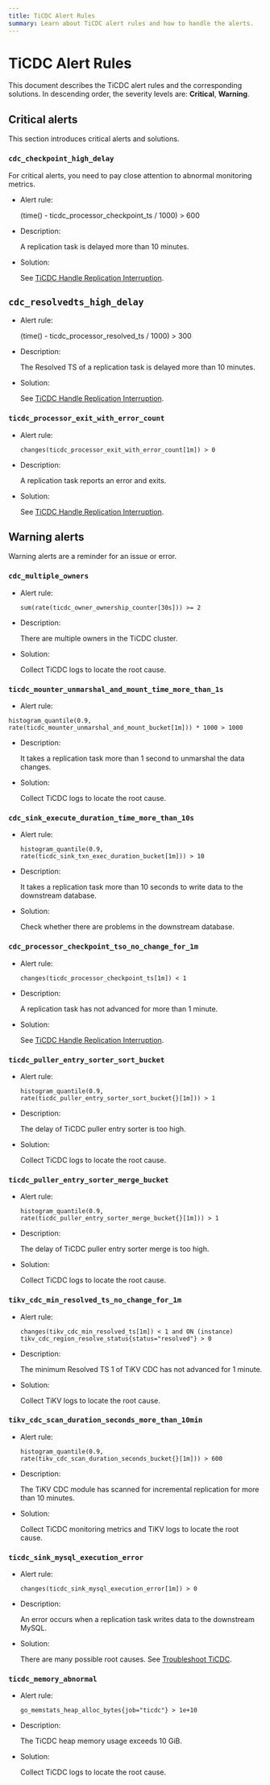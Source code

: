 ```yaml
---
title: TiCDC Alert Rules
summary: Learn about TiCDC alert rules and how to handle the alerts.
---
```

# TiCDC Alert Rules

This document describes the TiCDC alert rules and the corresponding solutions. In descending order, the severity levels are: **Critical**, **Warning**.

## Critical alerts

This section introduces critical alerts and solutions.

### `cdc_checkpoint_high_delay`

For critical alerts, you need to pay close attention to abnormal monitoring metrics.

- Alert rule:

    (time() - ticdc_processor_checkpoint_ts / 1000) > 600

- Description:

    A replication task is delayed more than 10 minutes.

- Solution:

    See [TiCDC Handle Replication Interruption](/ticdc/troubleshoot-ticdc.md#how-do-i-handle-replication-interruptions).

## `cdc_resolvedts_high_delay`

- Alert rule:

    (time() - ticdc_processor_resolved_ts / 1000) > 300

- Description:

     The Resolved TS of a replication task is delayed more than 10 minutes.

- Solution:

    See [TiCDC Handle Replication Interruption](/ticdc/troubleshoot-ticdc.md#how-do-i-handle-replication-interruptions).

### `ticdc_processor_exit_with_error_count`

- Alert rule:

    `changes(ticdc_processor_exit_with_error_count[1m]) > 0`

- Description:

    A replication task reports an error and exits.

- Solution:

    See [TiCDC Handle Replication Interruption](/ticdc/troubleshoot-ticdc.md#how-do-i-handle-replication-interruptions).

## Warning alerts

Warning alerts are a reminder for an issue or error.

### `cdc_multiple_owners`

- Alert rule:

    `sum(rate(ticdc_owner_ownership_counter[30s])) >= 2`

- Description:

    There are multiple owners in the TiCDC cluster.

- Solution:

    Collect TiCDC logs to locate the root cause.

### `ticdc_mounter_unmarshal_and_mount_time_more_than_1s`

- Alert rule:

`histogram_quantile(0.9, rate(ticdc_mounter_unmarshal_and_mount_bucket[1m])) * 1000 > 1000`

- Description:

    It takes a replication task more than 1 second to unmarshal the data changes.

- Solution:

    Collect TiCDC logs to locate the root cause.

### `cdc_sink_execute_duration_time_more_than_10s`

- Alert rule:

    `histogram_quantile(0.9, rate(ticdc_sink_txn_exec_duration_bucket[1m])) > 10`

- Description:

    It takes a replication task more than 10 seconds to write data to the downstream database.

- Solution:

    Check whether there are problems in the downstream database.

### `cdc_processor_checkpoint_tso_no_change_for_1m`

- Alert rule:

    `changes(ticdc_processor_checkpoint_ts[1m]) < 1`

- Description:

    A replication task has not advanced for more than 1 minute.

- Solution:

    See [TiCDC Handle Replication Interruption](/ticdc/troubleshoot-ticdc.md#how-do-i-handle-replication-interruptions).

### `ticdc_puller_entry_sorter_sort_bucket`

- Alert rule:

    `histogram_quantile(0.9, rate(ticdc_puller_entry_sorter_sort_bucket{}[1m])) > 1`

- Description:

    The delay of TiCDC puller entry sorter is too high.

- Solution:

    Collect TiCDC logs to locate the root cause.

### `ticdc_puller_entry_sorter_merge_bucket`

- Alert rule:

    `histogram_quantile(0.9, rate(ticdc_puller_entry_sorter_merge_bucket{}[1m])) > 1`

- Description:

    The delay of TiCDC puller entry sorter merge is too high.

- Solution:

    Collect TiCDC logs to locate the root cause.

### `tikv_cdc_min_resolved_ts_no_change_for_1m`

- Alert rule:

    `changes(tikv_cdc_min_resolved_ts[1m]) < 1 and ON (instance) tikv_cdc_region_resolve_status{status="resolved"} > 0`

- Description:

    The minimum Resolved TS 1 of TiKV CDC has not advanced for 1 minute.

- Solution:

    Collect TiKV logs to locate the root cause.

### `tikv_cdc_scan_duration_seconds_more_than_10min`

- Alert rule:

    `histogram_quantile(0.9, rate(tikv_cdc_scan_duration_seconds_bucket{}[1m])) > 600`

- Description:

    The TiKV CDC module has scanned for incremental replication for more than 10 minutes.

- Solution:

    Collect TiCDC monitoring metrics and TiKV logs to locate the root cause.

### `ticdc_sink_mysql_execution_error`

- Alert rule:

    `changes(ticdc_sink_mysql_execution_error[1m]) > 0`

- Description:

    An error occurs when a replication task writes data to the downstream MySQL.

- Solution:

    There are many possible root causes. See [Troubleshoot TiCDC](/ticdc/).

### `ticdc_memory_abnormal`

- Alert rule:

    `go_memstats_heap_alloc_bytes{job="ticdc"} > 1e+10`

- Description:

    The TiCDC heap memory usage exceeds 10 GiB.

- Solution:

    Collect TiCDC logs to locate the root cause.